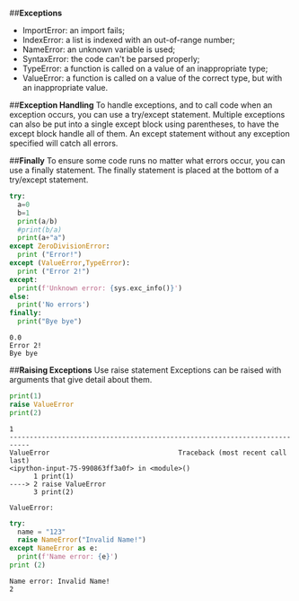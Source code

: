 ##**Exceptions**
*   ImportError: an import fails;
* IndexError: a list is indexed with an out-of-range number;
* NameError: an unknown variable is used;
* SyntaxError: the code can't be parsed properly;
* TypeError: a function is called on a value of an inappropriate type;
* ValueError: a function is called on a value of the correct type, but with an inappropriate value.

##**Exception Handling**
To handle exceptions, and to call code when an exception occurs, you can use a try/except statement. Multiple exceptions can also be put into a single except block using parentheses, to have the except block handle all of them. An except statement without any exception specified will catch all errors.

##**Finally**
To ensure some code runs no matter what errors occur, you can use a finally statement. The finally statement is placed at the bottom of a try/except statement.

``` py
try:
  a=0
  b=1
  print(a/b)
  #print(b/a)
  print(a+"a")
except ZeroDivisionError:
  print ("Error!")
except (ValueError,TypeError):
  print ("Error 2!")
except:
  print(f'Unknown error: {sys.exc_info()}')
else:
  print('No errors')
finally:
  print("Bye bye")


```

```
0.0
Error 2!
Bye bye
```
##**Raising Exceptions** 
Use raise statement
Exceptions can be raised with arguments that give detail about them.

``` py
print(1)
raise ValueError
print(2)
```
```
1
---------------------------------------------------------------------------
ValueError                                Traceback (most recent call last)
<ipython-input-75-990863ff3a0f> in <module>()
      1 print(1)
----> 2 raise ValueError
      3 print(2)

ValueError: 
```

``` py
try:
  name = "123"
  raise NameError("Invalid Name!")
except NameError as e:
  print(f'Name error: {e}')
print (2)
```
```
Name error: Invalid Name!
2
```
